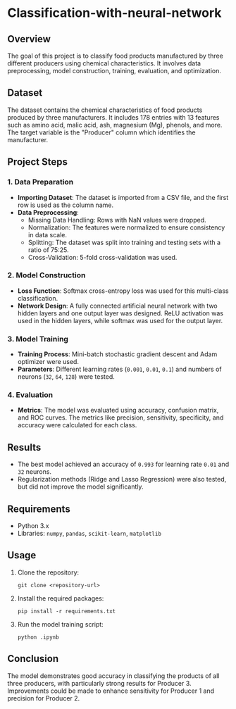 # Classification-with-neural-network

## Overview
The goal of this project is to classify food products manufactured by three different producers using chemical characteristics. It involves data preprocessing, model construction, training, evaluation, and optimization.

## Dataset
The dataset contains the chemical characteristics of food products produced by three manufacturers. It includes 178 entries with 13 features such as amino acid, malic acid, ash, magnesium (Mg), phenols, and more. The target variable is the "Producer" column which identifies the manufacturer.

## Project Steps
### 1. Data Preparation
- **Importing Dataset**: The dataset is imported from a CSV file, and the first row is used as the column name.
- **Data Preprocessing**:
  - Missing Data Handling: Rows with NaN values were dropped.
  - Normalization: The features were normalized to ensure consistency in data scale.
  - Splitting: The dataset was split into training and testing sets with a ratio of 75:25.
  - Cross-Validation: 5-fold cross-validation was used.

### 2. Model Construction
- **Loss Function**: Softmax cross-entropy loss was used for this multi-class classification.
- **Network Design**: A fully connected artificial neural network with two hidden layers and one output layer was designed. ReLU activation was used in the hidden layers, while softmax was used for the output layer.

### 3. Model Training
- **Training Process**: Mini-batch stochastic gradient descent and Adam optimizer were used.
- **Parameters**: Different learning rates (`0.001`, `0.01`, `0.1`) and numbers of neurons (`32`, `64`, `128`) were tested.

### 4. Evaluation
- **Metrics**: The model was evaluated using accuracy, confusion matrix, and ROC curves. The metrics like precision, sensitivity, specificity, and accuracy were calculated for each class.

## Results
- The best model achieved an accuracy of `0.993` for learning rate `0.01` and `32` neurons.
- Regularization methods (Ridge and Lasso Regression) were also tested, but did not improve the model significantly.

## Requirements
- Python 3.x
- Libraries: `numpy`, `pandas`, `scikit-learn`, `matplotlib`

## Usage
1. Clone the repository:
   ```
   git clone <repository-url>
   ```
2. Install the required packages:
   ```
   pip install -r requirements.txt
   ```
3. Run the model training script:
   ```
   python .ipynb
   ```

## Conclusion
The model demonstrates good accuracy in classifying the products of all three producers, with particularly strong results for Producer 3. Improvements could be made to enhance sensitivity for Producer 1 and precision for Producer 2.
